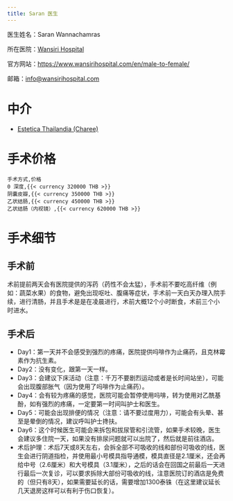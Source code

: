 ```yaml
---
title: Saran 医生
---
```


医生姓名：Saran Wannachamras

所在医院：[Wansiri Hospital](https://maps.app.goo.gl/MeiVuPNTQvJvzon36)

官方网站：<https://www.wansirihospital.com/en/male-to-female/>

邮箱：<info@wansirihospital.com>

# 中介

- [Estetica Thailandia (Charee)](https://www.transgendersurgerythailand.com/)

# 手术价格

```csv
手术方式,价格
0 深度,{{< currency 320000 THB >}}
阴囊皮瓣,{{< currency 350000 THB >}}
乙状结肠,{{< currency 450000 THB >}}
乙状结肠（内视镜）,{{< currency 620000 THB >}}
```

# 手术细节

## 手术前

术前提前两天会有医院提供的泻药（药性不会太猛），手术前不要吃高纤维（例如：蔬菜水果）的食物，避免出现呕吐、腹痛等症状，手术前一天白天办理入院手续，进行清肠，并且手术是是在凌晨进行，术前大概12个小时断食，术前三个小时进水。

## 手术后

- Day1：第一天并不会感受到强烈的疼痛，医院提供吗啡作为止痛药，且克林霉素作为抗生素。
- Day2：没有变化，跟第一天一样。
- Day3：会建议下床活动（注意：千万不要剧烈运动或者是长时间站坐），可能会出现腹部胀气（因为使用了吗啡作为止痛药）。
- Day4：会有较为疼痛的感觉，医院可能会暂停使用吗啡，转为使用对乙酰基酚，如有强烈的疼痛，一定要第一时间叫护士和医生。
- Day5：可能会出现排便的情况（注意：请不要过度用力），可能会有头晕、甚至是晕倒的情况，建议呼叫护士搀扶。
- Day6：这个时候医生可能会来拆包和拔尿管和引流管，如果手术较晚，医生会建议多住院一天，如果没有排尿问题就可以出院了，然后就是前往酒店。
- 术后护理：术后7天或8天左右，会拆全部不可吸收的线和部份可吸收的线，医生会进行阴道指检，并使用最小号模具指导通模，模具直径是2.1厘米，还会再给中号（2.6厘米）和大号模具（3.1厘米），之后的话会在回国之前最后一天进行最后一次复诊，可以要求拆除大部份可吸收的线，注意医院订的酒店是免费的（但只有8天），如果需要延长的话，需要增加1300泰铢（在这里建议延长几天退房这样可以有利于伤口恢复）。
